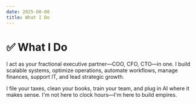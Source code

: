 ```yaml
---
date: 2025-08-08
title: What I Do
---
```

# ✅ What I Do

I act as your fractional executive partner—COO, CFO, CTO—in one. I build scalable systems, optimize operations, automate workflows, manage finances, support IT, and lead strategic growth.

I file your taxes, clean your books, train your team, and plug in AI where it makes sense. I'm not here to clock hours—I'm here to build empires.

